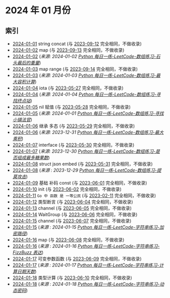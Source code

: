 # 2024 年 01 月份

## 索引

- [2024-01-01](#) string concat (与 [2023-09-12](../09/12/README.md) 完全相同，不做收录)
- [2024-01-02](#) map (与 [2023-09-13](../09/13/README.md) 完全相同，不做收录)
- [2024-01-02](./02/README.md) (_来源: 2024-01-02 [Python 每日一练-LeetCode-数组练习-石头最后的重量](https://www.bilibili.com/video/BV1kw411x7JT/)_)
- [2024-01-03](#) map range (与 [2023-09-14](../09/14/README.md) 完全相同，不做收录)
- [2024-01-03](./03/README.md) (_来源: 2024-01-03 [Python 每日一练-LeetCode-数组练习-最大容积计算](https://www.bilibili.com/video/BV1EC4y1S7cq/)_)
- [2024-01-04](#) iota (与 [2023-05-27](../05/27/README.md) 完全相同，不做收录)
- [2024-01-04](./04/README.md) (_来源: 2024-01-04 [Python 每日一练-LeetCode-数组练习-寻找终点站](https://www.bilibili.com/video/BV13e411B78X/)_)
- [2024-01-05](#) nil 赋值 (与 [2023-05-28](../05/28/README.md) 完全相同，不做收录)
- [2024-01-05](./05/README.md) (_来源: 2024-01-01 [Python 每日一练-LeetCode-数组练习-寻找小镇法官](https://www.bilibili.com/video/BV1Ya4y1r7UN/)_)
- [2024-01-06](#) 继承 多态 (与 [2023-05-29](../05/29/README.md) 完全相同，不做收录)
- [2024-01-06](./06/README.md) (_来源: 2023-12-31 [Python 每日一练-LeetCode-数组练习-最大乘积](https://www.bilibili.com/video/BV1Bg4y117MF/)_)
- [2024-01-07](#) interface (与 [2023-05-30](../05/30/README.md) 完全相同，不做收录)
- [2024-01-07](./07/README.md) (_来源: 2023-12-30 [Python 每日一练-LeetCode-数组练习-是否组成最多糖果数](https://www.bilibili.com/video/BV16K411b7Cr/)_)
- [2024-01-08](#) struct json embed (与 [2023-05-31](../05/31/README.md) 完全相同，不做收录)
- [2024-01-08](./08/README.md) (_来源 : 2023-12-29 [Python 每日一练-LeetCode-数组练习-提莫攻击](https://www.bilibili.com/video/BV14c411m74B/)_)
- [2024-01-09](#) 基础 补码 const (与 [2023-06-01](../06/01/README.md) 完全相同，不做收录)
- [2024-01-10](#) init (与 [2023-06-02](../06/02/README.md) 完全相同，不做收录)
- [2024-01-11](#) `Go 中 函数 是 一等公民` (与 [2023-02-11](../02/11/README.md) 完全相同，不做收录)
- [2024-01-12](#) 类型断言 (与 [2023-06-04](../06/04/README.md) 完全相同，不做收录)
- [2024-01-13](#) channel (与 [2023-06-05](../06/05/README.md) 完全相同，不做收录)
- [2024-01-14](#) WaitGroup (与 [2023-06-06](../06/06/README.md) 完全相同，不做收录)
- [2024-01-15](#) channel (与 [2023-06-07](../06/07/README.md) 完全相同，不做收录)
- [2024-01-15](./15/README.md) (_来源 : 2024-01-15 [Python 每日一练-LeetCode-字符串练习-加密路径](https://www.bilibili.com/video/BV16C4y1k7K2/)_)
- [2024-01-16](#) map (与 [2023-06-08](../06/08/README.md) 完全相同，不做收录)
- [2024-01-16](./16/README.md) (_来源 : 2024-01-16 [Python 每日一练-LeetCode-字符串练习-FizzBuzz 表达](https://www.bilibili.com/video/BV1qi4y1i7Dw/)_)
- [2024-01-17](#) 可变参数函数 (与 [2023-06-09](../06/09/README.md) 完全相同，不做收录)
- [2024-01-17](./17/README.md) (_来源 : 2024-01-17 [Python 每日一练-LeetCode-字符串练习-计算日期天数](https://www.bilibili.com/video/BV1294y1N7id/)_)
- [2024-01-18](#) 类型计算 (与 [2023-06-10](../06/10/README.md) 完全相同，不做收录)
- [2024-01-18](./18/README.md) (_来源 : 2024-01-18 [Python 每日一练-LeetCode-字符串练习-动态密码](https://www.bilibili.com/video/BV14g4y1m7Yi/)_)
